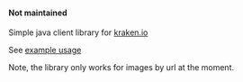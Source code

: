 #### Not maintained

Simple java client library for [kraken.io](https://kraken.io/?ref=03d19d47fff3)

See [example usage](https://github.com/devinrsmith/kraken-java/blob/master/src/main/java/com/devinrsmith/kraken/KrakenIOExampleMain.java)

Note, the library only works for images by url at the moment.
